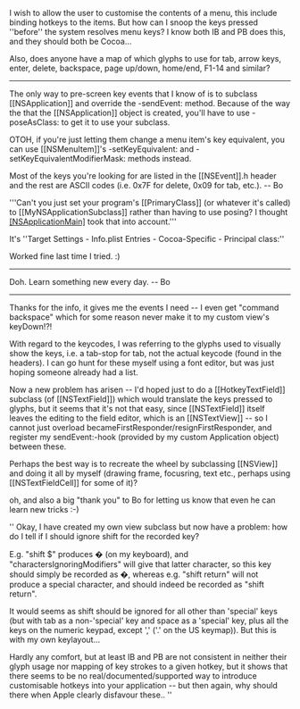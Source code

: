 I wish to allow the user to customise the contents of a menu, this include binding hotkeys to the items. But how can I snoop the keys pressed ''before'' the system resolves menu keys? I know both IB and PB does this, and they should both be Cocoa...

Also, does anyone have a map of which glyphs to use for tab, arrow keys, enter, delete, backspace, page up/down, home/end, F1-14 and similar?

----

The only way to pre-screen key events that I know of is to subclass [[NSApplication]] and override the -sendEvent: method.  Because of the way the that the [[NSApplication]] object is created, you'll have to use -poseAsClass: to get it to use your subclass.
  
OTOH, if you're just letting them change a menu item's key equivalent, you can use [[NSMenuItem]]'s -setKeyEquivalent: and -setKeyEquivalentModifierMask: methods instead.

Most of the keys you're looking for are listed in the [[NSEvent]].h header and the rest are ASCII codes (i.e. 0x7F for delete, 0x09 for tab, etc.).  -- Bo

'''Can't you just set your program's [[PrimaryClass]] (or whatever it's called) to [[MyNSApplicationSubclass]] rather than having to use posing? I thought [[NSApplicationMain]]() took that into account.'''

It's  ''Target Settings - Info.plist Entries - Cocoa-Specific - Principal class:''

Worked fine last time I tried. :)

----

Doh.  Learn something new every day.  -- Bo

----

Thanks for the info, it gives me the events I need -- I even get "command backspace" which for some reason never make it to my custom view's keyDown!?!

With regard to the keycodes, I was referring to the glyphs used to visually show the keys, i.e. a tab-stop for tab, not the actual keycode (found in the headers). I can go hunt for these myself using a font editor, but was just hoping someone already had a list.

Now a new problem has arisen -- I'd hoped just to do a [[HotkeyTextField]] subclass (of [[NSTextField]]) which would translate the keys pressed to glyphs, but it seems that it's not that easy, since [[NSTextField]] itself leaves the editing to the field editor, which is an [[NSTextView]] -- so I cannot just overload becameFirstResponder/resignFirstResponder, and register my sendEvent:-hook (provided by my custom Application object) between these.

Perhaps the best way is to recreate the wheel by subclassing [[NSView]] and doing it all by myself (drawing frame, focusring, text etc., perhaps using [[NSTextFieldCell]] for some of it)?

oh, and also a big "thank you" to Bo for letting us know that even he can learn new tricks :-)

''
Okay, I have created my own view subclass but now have a problem: how do I tell if I should ignore shift for the recorded key?

E.g. "shift $" produces � (on my keyboard), and "charactersIgnoringModifiers" will give that latter character, so this key should simply be recorded as �, whereas e.g. "shift return" will not produce a special character, and should indeed be recorded as "shift return".

It would seems as shift should be ignored for all other than 'special' keys (but with tab as a non-'special' key and space as a 'special' key, plus all the keys on the numeric keypad, except ',' ('.' on the US keymap)). But this is with my own keylayout...

Hardly any comfort, but at least IB and PB are not consistent in neither their glyph usage nor mapping of key strokes to a given hotkey, but it shows that there seems to be no real/documented/supported way to introduce customisable hotkeys into your application -- but then again, why should there when Apple clearly disfavour these..
''